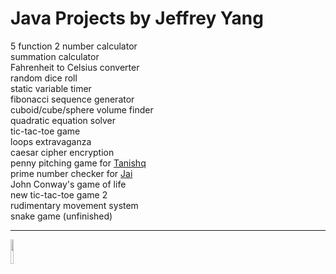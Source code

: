 <h1> Java Projects by Jeffrey Yang </h1>
<div> 5 function 2 number calculator </div>
<div> summation calculator </div>
<div> Fahrenheit to Celsius converter </div>
<div> random dice roll </div>
<div> static variable timer </div>
<div> fibonacci sequence generator </div>
<div> cuboid/cube/sphere volume finder </div>
<div> quadratic equation solver </div>
<div> tic-tac-toe game </div>
<div> loops extravaganza </div>
<div> caesar cipher encryption </div>
<div> penny pitching game for <a href="https://github.com/tanishq-ahuja">Tanishq</a> </div>
<div> prime number checker for <a href="https://github.com/jtdoshi">Jai</a> </div>
<div> John Conway's game of life </div>
<div> new tic-tac-toe game 2</div>
<div> rudimentary movement system </div>
<div> snake game (unfinished)</div>
<hr size="30">
<img height = "10%" width = "10%" src= "https://upload.wikimedia.org/wikipedia/en/thumb/3/30/Java_programming_language_logo.svg/1200px-Java_programming_language_logo.svg.png"> 
